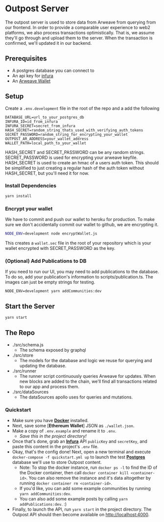 # Outpost Server

The outpost server is used to store data from Arweave from querying from our frontend. In order to provide a comparable user experience to web2 platforms, we also process transactions optimistically. That is, we assume they'll go through and upload them to the server. When the transaction is confirmed, we'll updated it in our backend.

## Prerequisites
- A postgres database you can connect to
- An api key for [infura](https://infura.io/)
- An [Arweave Wallet](https://www.arweave.org/wallet) 

## Setup
Create a `.env.development` file in the root of the repo and a add the following
```
DATABASE_URL=url_to_your_postgres_db
INFURA_ID=id_from_infura
INFURA_SECRET=secret_from_infura
HASH_SECRET=random_string_thats_used_with_verifying_auth_tokens
SECRET_PASSWORD=random_string_for_encrypting_your_wallet
OUTPOST_AR_ADDRESS=your_wallet_address
WALLET_PATH=local_path_to_your_wallet
```

HASH_SECRET and SECRET_PASSWORD can be any random strings. SECRET_PASSWORD is used for encrypting your arweave keyfile. HASH_SECRET is used to create an hmac of a users auth token. This should be simplified to just creating a regular hash of the auth token without HASH_SECRET, but you'll need it for now.

### Install Dependencies
```bash
yarn install
```

### Encrypt your wallet
We have to commit and push our wallet to heroku for production. To make sure we don't accidentally commit our wallet to github, we are encrypting it.

```bash
NODE_ENV=development node encryptWallet.js
```

This creates a `wallet.sec` file in the root of your repository which is your wallet encrypted with SECRET_PASSWORD as the key.

### (Optional) Add Publications to DB
If you need to run our UI, you may need to add publications to the database. To do so, add your publication's information to scripts/publication.ts. The images can just be empty strings for testing.

`NODE_ENV=development yarn addCommunities:dev`

## Start the Server
```bash
yarn start
```

## The Repo
- ./src/schema.js
  - The schema exposed by graphql
- ./src/store
  - The models for the database and logic we reuse for querying and updating the database.
- ./src/runner
  - The runner script continuously queries Arweave for updates. When new blocks are added to the chain, we'll find all transactions related to our app and process them.
- ./src/dataSources
  - The dataSources apollo uses for queries and mutations.

### Quickstart
  - Make sure you have [**Docker**](https://www.docker.com/products/docker-desktop) installed.
  - Next, save some [**Ethereum Wallet**] JSON as `./wallet.json`.
  - Make a copy of `.env.example` and rename it to `.env`.
    - _Save this in the project directory!_
  - Once that's done, grab an [**Infura**](https://infura.io) API `publicKey` and `secretKey`, and paste this content in the project's `.env` file.
  - Okay, that's the config done! Next, open a new terminal and execute `docker-compose -f quickstart.yml up` to launch the test [**Postgres**](https://www.postgresql.org/) database we'll use to store Outpost content.
    - Note: To stop the docker instance, run `docker ps -l` to find the ID of the Docker container, then call `docker container kill <container-id>`. You can also remove the instance and it's data altogether by running `docker container rm <container-id>`.
    - If you'd like, you can add some example communities by running `yarn addCommunities:dev`.
    - You can also add some example posts by calling `yarn addPublications:dev`. :)
  - Finally, to launch the API, run `yarn start` in the project directory. The Outpost API should then become available on [http://localhost:4000](http://localhost:4000).

